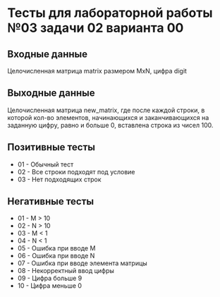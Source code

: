 # Тесты для лабораторной работы №03 задачи 02 варианта 00

## Входные данные
Целочисленная матрица matrix размером MxN, цифра digit

## Выходные данные
Целочисленная матрица new_matrix, где после каждой строки, в которой кол-во элементов, начинающихся и заканчивающихся на заданную цифру, равно и больше 0, вставлена строка из чисел 100.

## Позитивные тесты
- 01 - Обычный тест
- 02 - Все строки подходят под условие
- 03 - Нет подходящих строк

## Негативные тесты
- 01 - M > 10
- 02 - N > 10
- 03 - M < 1
- 04 - N < 1
- 05 - Ошибка при вводе M
- 06 - Ошибка при вводе N
- 07 - Ошибка при вводе элемента матрицы
- 08 - Некорректный ввод цифры
- 09 - Цифра больше 9
- 10 - Цифра меньше 0
